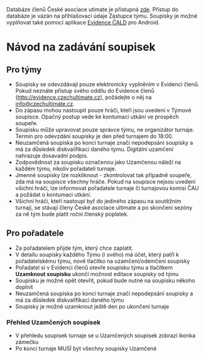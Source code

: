 Databáze členů České asociace utimate je přístupná [zde](//evidence.czechultimate.cz). Přístup do databáze je vázán na přihlašovací údaje Zástupce týmu. Soupisky je možné vyplňovat také pomocí aplikace [Evidence ČALD](https://play.google.com/store/apps/details?id=cz.cald.evidence) pro Android.

# Návod na zadávání soupisek

## Pro týmy

- Soupisky se odevzdávají pouze elektronicky vyplněním v Evidenci členů. Pokud neznáte přístup svého oddílu do Evidence členů (http://evidence.czechultimate.cz), požádejte o něj na info@czechultimate.cz.
- Do zápasu mohou nastoupit pouze hráči, kteří jsou uvedeni v Týmové soupisce. Opačný postup vede ke kontumaci utkání ve prospěch soupeře.
- Soupisku může upravovat pouze správce týmu, ne organizátor turnaje. Termín pro odevzdání soupisky je den před turnajem do 18:00.
- Neuzamčená soupiska po konci turnaje značí nepodepsání soupisky a má za důsledek diskvalifikaci daného týmu. Digitální uzamčení nahrazuje dosavadní podpis.
- Zodpovědnost za soupisku označenou jako Uzamčenou náleží na každém týmu, nikoliv pořadateli turnaje.
- Jmenné soupisky lze rozkliknout - zkontrolovat tak případně soupeře, zda má na soupisce všechny hráče. Pokud na soupisce nejsou uvedení všichni hráči, lze informovat pořadatele turnaje či turnajovou komisi ČAU a požádat o kontumaci utkání.
- Všichni hráči, kteří nastoupí byť do jediného zápasu na soutěžním turnaji, se stávají členy České asociace ultimate a po skončení sezóny za ně tým bude platit roční členský poplatek.

## Pro pořadatele

- Za pořadatelem přijde tým, který chce zaplatit.
- V detailu soupisky každého Týmu (i svého) má účet, který patří k pořadatelskému týmu, nově tlačítko na uzamčení/odemčení soupisky
- Pořadatel si v Evidenci členů otevře soupisku týmu a tlačítkem **Uzamknout soupisku** ukončí možnost editace soupisky od týmu
- Soupisku je možné opět otevřít, pokud bude nutné na soupisku někoho doplnit
- Neuzamčená soupiska po konci turnaje značí nepodepsání soupisky a má za důsledek diskvalifikaci daného týmu
- Soupisky je možné uzamknout ještě den po ukončení turnaje

### Přehled Uzamčených soupisek

- V přehledu soupisek turnaje se u Uzamčených soupisek zobrazí ikonka zámečku
- Po konci turnaje MUSÍ být všechny soupisky Uzamčené
